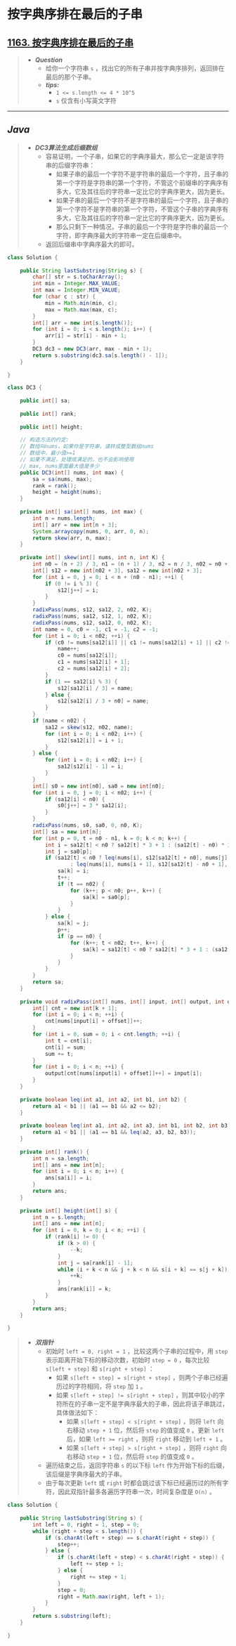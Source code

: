 # 按字典序排在最后的子串

## [1163. 按字典序排在最后的子串](https://leetcode.cn/problems/last-substring-in-lexicographical-order/)

> - ***Question***
>   - 给你一个字符串 `s` ，找出它的所有子串并按字典序排列，返回排在最后的那个子串。
>   - ***tips:***
>     - `1 <= s.length <= 4 * 10^5`
>     - `s` 仅含有小写英文字符

---

## *Java*

> - ***DC3算法生成后缀数组***
>   - 容易证明，一个子串，如果它的字典序最大，那么它一定是该字符串的后缀字符串：
>     - 如果子串的最后一个字符不是字符串的最后一个字符，且子串的第一个字符是字符串的第一个字符，不管这个前缀串的字典序有多大，它及其往后的字符串一定比它的字典序更大，因为更长。
>     - 如果子串的最后一个字符不是字符串的最后一个字符，且子串的第一个字符不是字符串的第一个字符，不管这个子串的字典序有多大，它及其往后的字符串一定比它的字典序更大，因为更长。
>     - 那么只剩下一种情况，子串的最后一个字符是字符串的最后一个字符，即字典序最大的字符串一定在后缀串中。
>   - 返回后缀串中字典序最大的即可。

```java
class Solution {
    
    public String lastSubstring(String s) {
        char[] str = s.toCharArray();
        int min = Integer.MAX_VALUE;
        int max = Integer.MIN_VALUE;
        for (char c : str) {
            min = Math.min(min, c);
            max = Math.max(max, c);
        }
        int[] arr = new int[s.length()];
        for (int i = 0; i < s.length(); i++) {
            arr[i] = str[i] - min + 1;
        }
        DC3 dc3 = new DC3(arr, max - min + 1);
        return s.substring(dc3.sa[s.length() - 1]);
    }
    
}

class DC3 {
    
    public int[] sa;
    
    public int[] rank;
    
    public int[] height;
    
    // 构造方法的约定:
    // 数组叫nums，如果你是字符串，请转成整型数组nums
    // 数组中，最小值>=1
    // 如果不满足，处理成满足的，也不会影响使用
    // max, nums里面最大值是多少
    public DC3(int[] nums, int max) {
        sa = sa(nums, max);
        rank = rank();
        height = height(nums);
    }
    
    private int[] sa(int[] nums, int max) {
        int n = nums.length;
        int[] arr = new int[n + 3];
        System.arraycopy(nums, 0, arr, 0, n);
        return skew(arr, n, max);
    }
    
    private int[] skew(int[] nums, int n, int K) {
        int n0 = (n + 2) / 3, n1 = (n + 1) / 3, n2 = n / 3, n02 = n0 + n2;
        int[] s12 = new int[n02 + 3], sa12 = new int[n02 + 3];
        for (int i = 0, j = 0; i < n + (n0 - n1); ++i) {
            if (0 != i % 3) {
                s12[j++] = i;
            }
        }
        radixPass(nums, s12, sa12, 2, n02, K);
        radixPass(nums, sa12, s12, 1, n02, K);
        radixPass(nums, s12, sa12, 0, n02, K);
        int name = 0, c0 = -1, c1 = -1, c2 = -1;
        for (int i = 0; i < n02; ++i) {
            if (c0 != nums[sa12[i]] || c1 != nums[sa12[i] + 1] || c2 != nums[sa12[i] + 2]) {
                name++;
                c0 = nums[sa12[i]];
                c1 = nums[sa12[i] + 1];
                c2 = nums[sa12[i] + 2];
            }
            if (1 == sa12[i] % 3) {
                s12[sa12[i] / 3] = name;
            } else {
                s12[sa12[i] / 3 + n0] = name;
            }
        }
        if (name < n02) {
            sa12 = skew(s12, n02, name);
            for (int i = 0; i < n02; i++) {
                s12[sa12[i]] = i + 1;
            }
        } else {
            for (int i = 0; i < n02; i++) {
                sa12[s12[i] - 1] = i;
            }
        }
        int[] s0 = new int[n0], sa0 = new int[n0];
        for (int i = 0, j = 0; i < n02; i++) {
            if (sa12[i] < n0) {
                s0[j++] = 3 * sa12[i];
            }
        }
        radixPass(nums, s0, sa0, 0, n0, K);
        int[] sa = new int[n];
        for (int p = 0, t = n0 - n1, k = 0; k < n; k++) {
            int i = sa12[t] < n0 ? sa12[t] * 3 + 1 : (sa12[t] - n0) * 3 + 2;
            int j = sa0[p];
            if (sa12[t] < n0 ? leq(nums[i], s12[sa12[t] + n0], nums[j], s12[j / 3])
                    : leq(nums[i], nums[i + 1], s12[sa12[t] - n0 + 1], nums[j], nums[j + 1], s12[j / 3 + n0])) {
                sa[k] = i;
                t++;
                if (t == n02) {
                    for (k++; p < n0; p++, k++) {
                        sa[k] = sa0[p];
                    }
                }
            } else {
                sa[k] = j;
                p++;
                if (p == n0) {
                    for (k++; t < n02; t++, k++) {
                        sa[k] = sa12[t] < n0 ? sa12[t] * 3 + 1 : (sa12[t] - n0) * 3 + 2;
                    }
                }
            }
        }
        return sa;
    }
    
    private void radixPass(int[] nums, int[] input, int[] output, int offset, int n, int k) {
        int[] cnt = new int[k + 1];
        for (int i = 0; i < n; ++i) {
            cnt[nums[input[i] + offset]]++;
        }
        for (int i = 0, sum = 0; i < cnt.length; ++i) {
            int t = cnt[i];
            cnt[i] = sum;
            sum += t;
        }
        for (int i = 0; i < n; ++i) {
            output[cnt[nums[input[i] + offset]]++] = input[i];
        }
    }
    
    private boolean leq(int a1, int a2, int b1, int b2) {
        return a1 < b1 || (a1 == b1 && a2 <= b2);
    }
    
    private boolean leq(int a1, int a2, int a3, int b1, int b2, int b3) {
        return a1 < b1 || (a1 == b1 && leq(a2, a3, b2, b3));
    }
    
    private int[] rank() {
        int n = sa.length;
        int[] ans = new int[n];
        for (int i = 0; i < n; i++) {
            ans[sa[i]] = i;
        }
        return ans;
    }
    
    private int[] height(int[] s) {
        int n = s.length;
        int[] ans = new int[n];
        for (int i = 0, k = 0; i < n; ++i) {
            if (rank[i] != 0) {
                if (k > 0) {
                    --k;
                }
                int j = sa[rank[i] - 1];
                while (i + k < n && j + k < n && s[i + k] == s[j + k]) {
                    ++k;
                }
                ans[rank[i]] = k;
            }
        }
        return ans;
    }
    
}
```

> - ***双指针***
>   - 初始时 `left = 0, right = 1` ，比较这两个子串的过程中，用 `step` 表示距离开始下标的移动次数，初始时 `step = 0` ，每次比较 `s[left + step]` 和 `s[right + step]` ：
>     - 如果 `s[left + step] = s[right + step]` ，则两个子串已经遍历过的字符相同，将 `step` 加 `1` 。
>     - 如果 `s[left + step] != s[right + step]` ，则其中较小的字符所在的子串一定不是字典序最大的子串，因此将该子串跳过，具体做法如下：
>       - 如果 `s[left + step] < s[right + step]` ，则将 `left` 向右移动 `step + 1` 位，然后将 `step` 的值变成 `0` 。更新 `left`  后，如果 `left >= right` ，则将 `right` 移动到 `left + 1` 。
>       - 如果 `s[left + step] > s[right + step]` ，则将 `right` 向右移动 `step + 1` 位，然后将 `step` 的值变成 `0` 。
>   - 遍历结束之后，返回字符串 `s` 的以下标 `left` 作为开始下标的后缀，该后缀是字典序最大的子串。
>   - 由于每次更新 `left` 或 `right` 时都会跳过该下标已经遍历过的所有字符，因此双指针最多各遍历字符串一次，时间复杂度是 `O(n)` 。

```java
class Solution {
    
    public String lastSubstring(String s) {
        int left = 0, right = 1, step = 0;
        while (right + step < s.length()) {
            if (s.charAt(left + step) == s.charAt(right + step)) {
                step++;
            } else {
                if (s.charAt(left + step) < s.charAt(right + step)) {
                    left += step + 1;
                } else {
                    right += step + 1;
                }
                step = 0;
                right = Math.max(right, left + 1);
            }
        }
        return s.substring(left);
    }
    
}
```

